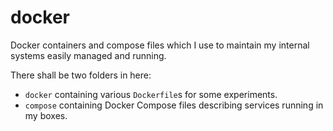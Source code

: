 # docker

Docker containers and compose files which I use to maintain my internal systems easily managed
and running.

There shall be two folders in here:

* `docker` containing various `Dockerfile`s for some experiments.
* `compose` containing Docker Compose files describing services running in my boxes.
